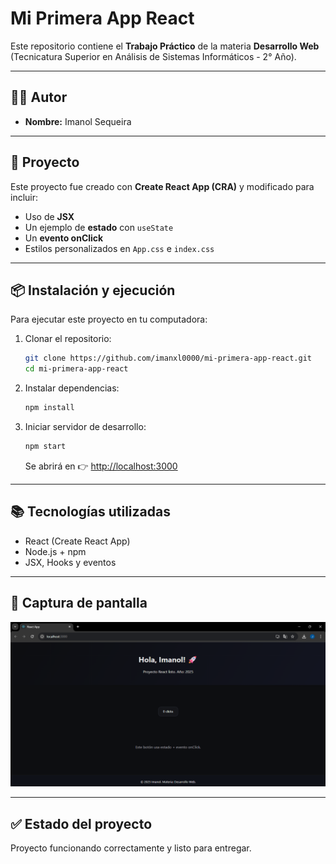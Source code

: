 # Mi Primera App React

Este repositorio contiene el **Trabajo Práctico** de la materia **Desarrollo Web**  
(Tecnicatura Superior en Análisis de Sistemas Informáticos - 2° Año).

---

## 👨‍🎓 Autor
- **Nombre:** Imanol Sequeira  

---

## 🚀 Proyecto
Este proyecto fue creado con **Create React App (CRA)** y modificado para incluir:
- Uso de **JSX**  
- Un ejemplo de **estado** con `useState`  
- Un **evento onClick**  
- Estilos personalizados en `App.css` e `index.css`  

---

## 📦 Instalación y ejecución
Para ejecutar este proyecto en tu computadora:

1. Clonar el repositorio:
   ```bash
   git clone https://github.com/imanxl0000/mi-primera-app-react.git
   cd mi-primera-app-react
   ```

2. Instalar dependencias:
   ```bash
   npm install
   ```

3. Iniciar servidor de desarrollo:
   ```bash
   npm start
   ```
   Se abrirá en 👉 [http://localhost:3000](http://localhost:3000)

---

## 📚 Tecnologías utilizadas
- React (Create React App)  
- Node.js + npm  
- JSX, Hooks y eventos  

---

## 📸 Captura de pantalla
![Vista previa](./screenshot.png)

---

## ✅ Estado del proyecto
Proyecto funcionando correctamente y listo para entregar.
